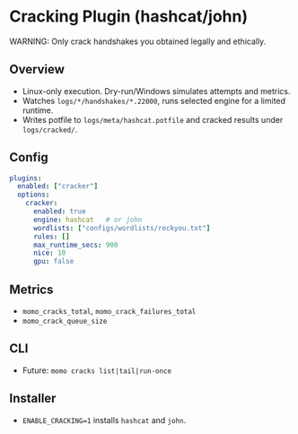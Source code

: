 # Cracking Plugin (hashcat/john)

WARNING: Only crack handshakes you obtained legally and ethically.

## Overview

- Linux-only execution. Dry-run/Windows simulates attempts and metrics.
- Watches `logs/*/handshakes/*.22000`, runs selected engine for a limited runtime.
- Writes potfile to `logs/meta/hashcat.potfile` and cracked results under `logs/cracked/`.

## Config

```yaml
plugins:
  enabled: ["cracker"]
  options:
    cracker:
      enabled: true
      engine: hashcat   # or john
      wordlists: ["configs/wordlists/rockyou.txt"]
      rules: []
      max_runtime_secs: 900
      nice: 10
      gpu: false
```

## Metrics

- `momo_cracks_total`, `momo_crack_failures_total`
- `momo_crack_queue_size`

## CLI

- Future: `momo cracks list|tail|run-once`

## Installer

- `ENABLE_CRACKING=1` installs `hashcat` and `john`.
